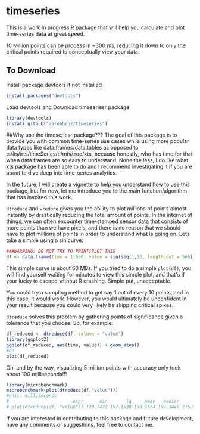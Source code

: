 timeseries
==========
This is a work in progress R package that will help you calculate and plot time-series data at great speed. 

10 Million points can be process in ~300 ms, reducing it down to only the critical points required to conceptually view your data.

## To Download
Install package devtools if not installed
```r
install.packages("devtools")
```
Load devtools and Download timeseriesr package
```r
library(devtools)
install_github("aaronbenz/timeseries")
```

##Why use the timeseriesr package???
The goal of this package is to provide you with common time-series use cases while using more popular data types like data.frames/data.tables as opposed to ts/its/irts/timeSeries/ti/mts/zoo/xts, because honestly, who has time for that when data.frames are so easy to understand. None the less, I do like what xts package has been able to do and I recommend investigating it if you are about to dive deep into time-series analytics.

In the future, I will create a vignette to help you understand how to use this package, but for now, let me introduce you to the main function/algorithm that has inspired this work. 

`dtreduce` and `vreduce` gives you the ability to plot millions of points almost instantly by drastically reducing the total amount of points. In the internet of things, we can often encounter time-stamped sensor data that consists of more points than we have pixels, and there is no reason that we should have to plot millions of points in order to understand what is going on. Lets take a simple using a sin curve:

```r
###WARNING: DO NOT TRY TO PRINT/PLOT THIS
df <- data.frame(time = 1:5e6, value = sin(seq(1,10, length.out = 5e6)))
```
This simple curve is about 60 MBs. If you tried to do a simple `plot(df)`, you will find yourself waiting for minutes to view this simple plot, and that's if your lucky to escape without R crashing. Simple put, unacceptable. 

You could try a sampling method to get say 1 out of every 10 points, and in this case, it would work. However, you would ultimately be unconfident in your result because you could very likely be skipping critical spikes.

`dtreduce` solves this problem by gathering points of significance given a tolerance that you choose. So, for example:
```r
df_reduced <- dtreduce(df, column = "value")
library(ggplot2)
ggplot(df_reduced, aes(time, value)) + geom_step()
#OR
plot(df_reduced)
```

Oh, and by the way, visualizing 5 million points with accuracy only took about 190 milliseconds!!!
```r
library(microbenchmark)
microbenchmark(plot(dtreduce(df,"value")))
#Unit: milliseconds
#                        expr      min       lq     mean   median       uq      max neval
# plot(dtreduce(df, "value")) 120.7472 157.1538 190.1654 199.1449 215.9864 243.4482   100
```

If you are interested in contributing to this package and future development, have any comments or suggestions, feel free to contact me.

